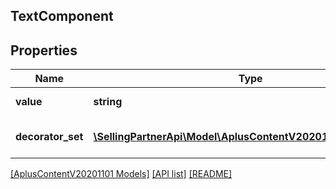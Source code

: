 ## TextComponent

## Properties

Name | Type | Description | Notes
------------ | ------------- | ------------- | -------------
**value** | **string** | The actual plain text. |
**decorator_set** | [**\SellingPartnerApi\Model\AplusContentV20201101\Decorator[]**](Decorator.md) | A set of content decorators. | [optional]

[[AplusContentV20201101 Models]](../) [[API list]](../../Api) [[README]](../../../README.md)
